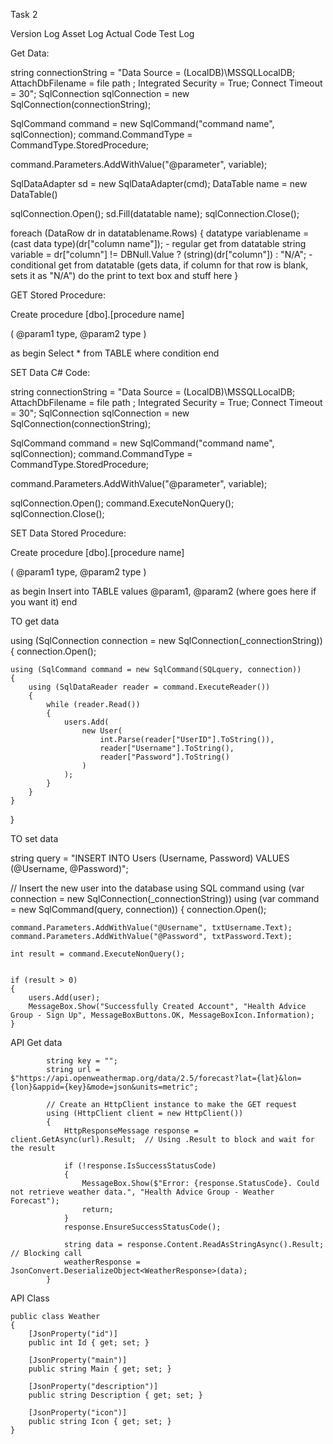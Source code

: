 Task 2 

Version Log
Asset Log
Actual Code
Test Log

Get Data:

string connectionString = "Data Source = (LocalDB)\\MSSQLLocalDB; AttachDbFilename = file path ; Integrated Security = True; Connect Timeout = 30"; 
SqlConnection sqlConnection = new SqlConnection(connectionString);
 
SqlCommand command = new SqlCommand("command name", sqlConnection); 
command.CommandType = CommandType.StoredProcedure;
 
command.Parameters.AddWithValue("@parameter", variable);
 
SqlDataAdapter sd = new SqlDataAdapter(cmd);
DataTable name = new DataTable()
 
sqlConnection.Open(); 
sd.Fill(datatable name); 
sqlConnection.Close();
 
foreach (DataRow dr in datatablename.Rows) 
{
            datatype variablename = (cast data type)(dr["column name"]); - regular get from datatable
            string variable = dr["column"] != DBNull.Value ? (string)(dr["column"]) : "N/A"; - conditional get from datatable (gets data, if column for that row is blank, sets it as "N/A")
            do the print to text box and stuff here
}
 
GET Stored Procedure:

Create procedure [dbo].[procedure name]
 
( 
@param1 type, 
@param2 type 
)
 
as 
begin 
Select * from TABLE where condition
end

SET Data C# Code:

string connectionString = "Data Source = (LocalDB)\\MSSQLLocalDB; AttachDbFilename = file path ; Integrated Security = True; Connect Timeout = 30"; 
SqlConnection sqlConnection = new SqlConnection(connectionString);
 
SqlCommand command = new SqlCommand("command name", sqlConnection); 
command.CommandType = CommandType.StoredProcedure;
 
command.Parameters.AddWithValue("@parameter", variable);
 
sqlConnection.Open(); 
command.ExecuteNonQuery(); 
sqlConnection.Close();
 
 
SET Data Stored Procedure:

Create procedure [dbo].[procedure name]
 
( 
@param1 type, 
@param2 type 
)
 
as 
begin 
Insert into TABLE values @param1, @param2 (where goes here if you want it)
end

TO get data

using (SqlConnection connection = new SqlConnection(_connectionString))
{
    connection.Open();

    using (SqlCommand command = new SqlCommand(SQLquery, connection))
    {
        using (SqlDataReader reader = command.ExecuteReader())
        {
            while (reader.Read())
            {
                users.Add(
                    new User(
                        int.Parse(reader["UserID"].ToString()), 
                        reader["Username"].ToString(), 
                        reader["Password"].ToString()
                    )
                );
            }
        }
    }
}

TO set data

string query = "INSERT INTO Users (Username, Password) VALUES (@Username, @Password)";

// Insert the new user into the database using SQL command
using (var connection = new SqlConnection(_connectionString))
using (var command = new SqlCommand(query, connection))
{
    connection.Open(); 

    command.Parameters.AddWithValue("@Username", txtUsername.Text);
    command.Parameters.AddWithValue("@Password", txtPassword.Text);

    int result = command.ExecuteNonQuery();

   
    if (result > 0)
    {
        users.Add(user); 
        MessageBox.Show("Successfully Created Account", "Health Advice Group - Sign Up", MessageBoxButtons.OK, MessageBoxIcon.Information);
    }

API Get data

            string key = "";
            string url = $"https://api.openweathermap.org/data/2.5/forecast?lat={lat}&lon={lon}&appid={key}&mode=json&units=metric";

            // Create an HttpClient instance to make the GET request
            using (HttpClient client = new HttpClient())
            {
                HttpResponseMessage response = client.GetAsync(url).Result;  // Using .Result to block and wait for the result

                if (!response.IsSuccessStatusCode)
                {
                    MessageBox.Show($"Error: {response.StatusCode}. Could not retrieve weather data.", "Health Advice Group - Weather Forecast");
                    return;
                }
                response.EnsureSuccessStatusCode();

                string data = response.Content.ReadAsStringAsync().Result;  // Blocking call
                weatherResponse = JsonConvert.DeserializeObject<WeatherResponse>(data);
            }


API Class

    public class Weather
    {
        [JsonProperty("id")]
        public int Id { get; set; }

        [JsonProperty("main")]
        public string Main { get; set; }

        [JsonProperty("description")]
        public string Description { get; set; }

        [JsonProperty("icon")]
        public string Icon { get; set; }
    }

